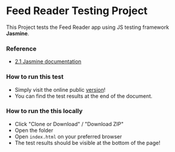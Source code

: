 # Feed Reader Testing Project

This Project tests the Feed Reader app using JS testing framework **Jasmine**.

### Reference
- [2.1 Jasmine documentation](http://jasmine.github.io/2.1/introduction.html)

### How to run this test
- Simply visit the online public [version](https://jimdoudev.github.io/feed-reader-test-project/)!
- You can find the test results at the end of the document.

### How to run the this locally
- Click "Clone or Download" / "Download ZIP"
- Open the folder
- Open `index.html` on your preferred browser
- The test results should be visible at the bottom of the page!
